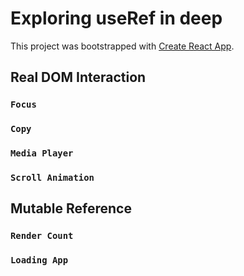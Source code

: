 # Exploring useRef in deep

This project was bootstrapped with [Create React App](https://github.com/facebook/create-react-app).

## Real DOM Interaction

### `Focus`

### `Copy`

### `Media Player`

### `Scroll Animation`

## Mutable Reference

### `Render Count`

### `Loading App`
